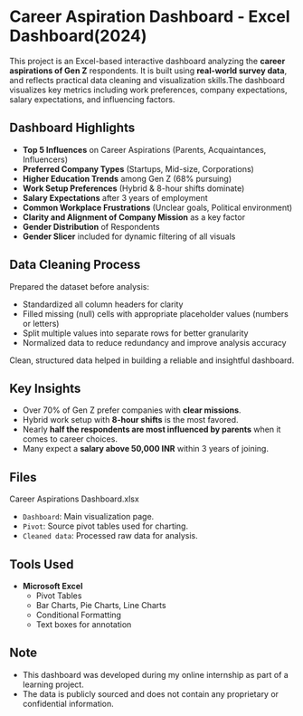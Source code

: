 # Career Aspiration Dashboard - Excel Dashboard(2024)

This project is an Excel-based interactive dashboard analyzing the **career aspirations of Gen Z** respondents. It is built using **real-world survey data**, and reflects practical data cleaning and visualization skills.The dashboard visualizes key metrics including work preferences, company expectations, salary expectations, and influencing factors.

## Dashboard Highlights

- **Top 5 Influences** on Career Aspirations (Parents, Acquaintances, Influencers)
- **Preferred Company Types** (Startups, Mid-size, Corporations)
- **Higher Education Trends** among Gen Z (68% pursuing)
- **Work Setup Preferences** (Hybrid & 8-hour shifts dominate)
- **Salary Expectations** after 3 years of employment
- **Common Workplace Frustrations** (Unclear goals, Political environment)
- **Clarity and Alignment of Company Mission** as a key factor
- **Gender Distribution** of Respondents
- **Gender Slicer** included for dynamic filtering of all visuals

## Data Cleaning Process

Prepared the dataset before analysis:

- Standardized all column headers for clarity  
- Filled missing (null) cells with appropriate placeholder values (numbers or letters)  
- Split multiple values into separate rows for better granularity  
- Normalized data to reduce redundancy and improve analysis accuracy  

Clean, structured data helped in building a reliable and insightful dashboard.

## Key Insights

- Over 70% of Gen Z prefer companies with **clear missions**.
- Hybrid work setup with **8-hour shifts** is the most favored.
- Nearly **half the respondents are most influenced by parents** when it comes to career choices.
- Many expect a **salary above 50,000 INR** within 3 years of joining.

## Files
Career Aspirations Dashboard.xlsx
- `Dashboard`: Main visualization page.
- `Pivot`: Source pivot tables used for charting.
- `Cleaned data`: Processed raw data for analysis.

## Tools Used

- **Microsoft Excel**
  - Pivot Tables
  - Bar Charts, Pie Charts, Line Charts
  - Conditional Formatting
  - Text boxes for annotation

## Note
- This dashboard was developed during my online internship as part of a learning project.  
- The data is publicly sourced and does not contain any proprietary or confidential information.




